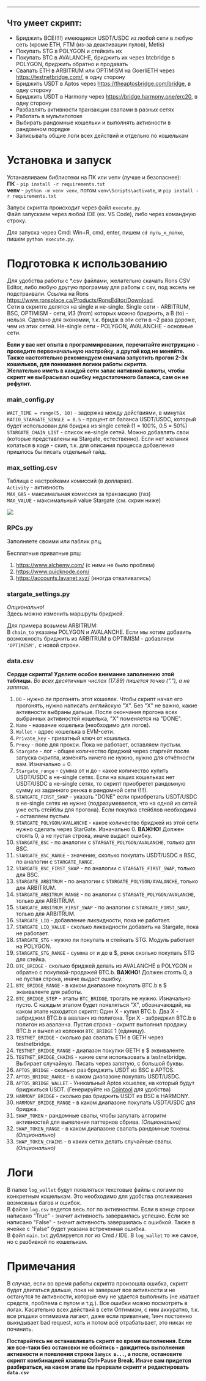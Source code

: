 -----------------------------------------------
## Что умеет скрипт:
- Бриджить ВСЕ(!!!) имеющиеся USDT/USDC из любой сети в любую сеть (кроме ETH, FTM (из-за деактивации пулов), Metis)
- Покупать STG в POLYGON и стейкать их
- Покупать BTC в AVALANCHE, бриджить их через btcbridge в POLYGON, бриджить обратно и продавать
- Свапать ETH в ARBITRUM или OPTIMISM на GoerliETH через https://testnetbridge.com/, в одну сторону
- Бриджить USDT в Aptos через https://theaptosbridge.com/bridge, в одну сторону
- Бриджить USDT в Harmony через https://bridge.harmony.one/erc20, в одну сторону
- Разбавлять активности транзакции свапами в разных сетях
- Работать в мультипотоке
- Выбирать рандомные кошельки и выполнять активности в рандомном порядке
- Записывать общие логи всех действий и отдельно по кошелькам

# Установка и запуск
Устанавливаем библиотеки на ПК или venv (лучше и безопаснее):  
**ПК** - `pip install -r requirements.txt`  
**venv** - `python -m venv venv`, потом `venv\Scripts\activate`, и `pip install -r requirements.txt`  

Запуск скрипта происходит через файл `execute.py`.  
Файл запускаем через любой IDE (ex. VS Code), либо через командную строку.  

Для запуска через Cmd: Win+R, cmd, enter, пишем `cd путь_к_папке`, пишем `python execute.py`.
# Подготовка к использованию
Для удобства работы с *.csv файлами, желательно скачать Rons CSV Editor, либо любую другую программу для работы с csv, под эксель не подстраивали. Ссылка на Rons https://www.ronsplace.ca/Products/RonsEditor/Download.  
Сети в скрипте делятся на single и не-single. Single сети - ARBITRUM, BSC, OPTIMISM - сети, ИЗ (from) которых можно бриджить, а В (to) - нельзя. Сделано для экономии, т.к. бридж в эти сети в ~2 раза дороже, чем из этих сетей.
Не-single сети - POLYGON, AVALANCHE - основные сети.

**Если у вас нет опыта в программировании, перечитайте инструкцию - проведите первоначальную настройку, а другой код не меняйте.**  
**Также настоятельно рекомендуем сначала запустить прогон 2-3х кошельков, для понимания логики работы скрипта.**  
**Желательно иметь в каждой сети запас нативной валюты, чтобы скрипт не выбрасывал ошибку недостаточного баланса, сам он не рефулит.**

### main_config.py
`WAIT_TIME = range(5, 10)` - задержка между действиями, в минутах  
`RATIO_STARGATE_SINGLE = 0.5`  - процент от баланса USDT/USDC, который будет использован для бриджа из single сетей (1 = 100%, 0.5 = 50%)  
`STARGATE_CHAIN_LIST` - список не-single сетей. Можно добавлять свои (которые представлены на Stargate, естественно). Если нет желания копаться в коде - скип, т.к. для описания процесса добавления пришлось бы писать отдельный гайд.

### max_setting.csv
Таблица с настройками комиссий (в долларах).  
`Activity` - активность  
`MAX_GAS` - максимальная комиссия за транзакцию (газ)  
`MAX_VALUE` - максимальный value Stargate (см. скрин ниже)  

![](https://skr.sh/i/260623/WdX1jNvH.jpg?download=1&name=%D0%A1%D0%BA%D1%80%D0%B8%D0%BD%D1%88%D0%BE%D1%82%2026-06-2023%2021:39:30.jpg)

### RPCs.py
Заполняете своими или паблик рпц.  

Бесплатные приватные рпц:
1. https://www.alchemy.com/ (с ними не было проблем)
2. https://www.quicknode.com/
3. https://accounts.lavanet.xyz/ (иногда отваливались)

### stargate_settings.py
*Опционально!*  
Здесь можно изменить маршруты бриджей. 

Для примера возьмем ARBITRUM:  
В `chain_to` указаны POLYGON и AVALANCHE. Если мы хотим добавить возможность бриджить из ARBITRUM в OPTIMISM - добавляем `'OPTIMISM',` с новой строки.

### data.csv
**Сердце скрипта! Уделите особое внимание заполнению этой таблицы.**
*Во всех десятичных числах (17.89) пишется точка ("."), а не запятая.*

1. `DO` - нужно ли прогонять этот кошелек. Чтобы скрипт начал его прогонять, нужно написать английскую "X". Без "X" не важно, какие активности выбраны дальше. После окончания прогона всех выбранных активностей кошелька, "X" поменяется на "DONE".
2. `Name` - название кошелька (необходимо для логов).
3. `Wallet` - адрес кошелька в EVM-сети.
4. `Private_key` - приватный ключ от кошелька.
5. `Proxy` - поле для прокси. Пока не работает, оставляем пустым.
6. `Stargate` - лог - общее количество бриджей через старгейт после запуска скрипта, изменять ничего не нужно, нужно для отчётности вам. Изначально = 0.
7. `Stargate_range` - сумма от и до - какое количество купить USDT/USDC в не-single сетях. Если на ваших кошельках нет USDT/USDC в не-single сетях, то скрипт приобретет рандомную сумму из заданного ренжа в рандомной сети (!!!).
8. `STARGATE_FIRST_SWAP` - указать "DONE" если приобретать USDT/USDC в не-single сетях не нужно (подразумевается, что на одной из сетей уже есть стейблы для прогона). Если покупка стейблов необходима - оставляем пустым.
9. `STARGATE_POLYGON/AVALANCHE` - какое количество бриджей из этой сети нужно сделать через StarGate. Изначально 0. **ВАЖНО!** Должен стоять 0, а не пустая строка, иначе выдаст ошибку.
11. `STARGATE_BSC` - по аналогии с `STARGATE_POLYGON/AVALANCHE`, только для BSC.
9. `STARGATE_BSC_RANGE` - значение, сколько покупать USDT/USDC в BSC, по аналогии с `STARGATE_RANGE`.
10. `STARGATE_BSC_FIRST_SWAP` - по аналогии с `STARGATE_FIRST_SWAP`, только для BSC.
11. `STARGATE_ARBITRUM` - по аналогии с `STARGATE_POLYGON/AVALANCHE`, только для ARBITRUM.
11. `STARGATE_ARBITRUM_RANGE` - по аналогии с `STARGATE_POLYGON/AVALANCHE`, только для ARBITRUM.
12. `STARGATE_ARBITRUM_FIRST_SWAP` - по аналогии с `STARGATE_FIRST_SWAP`, только для ARBITRUM.
13. `STARGATE_LIQ` - добавление ликвидности, пока не работает.
14. `STARGATE_LIQ_VALUE` - сколько ликвидности добавить на Stargate, пока не работает.
15. `STARGATE_STG` - нужно ли покупать и стейкать STG. Модуль работает на POLYGON.
16. `STARGATE_STG_RANGE` - сумма от и до в $, ренж сколько покупать STG для стейка.
17. `BTC_BRIDGE` - сколько бриджей делать из AVALANCHE в POLYGON и обратно с покупкой-продажей BTC.b. **ВАЖНО!** Должен стоять 0, а не пустая строка, иначе выдаст ошибку.
18. `BTC_BRIDGE_RANGE` - в каком диапазоне покупать BTC.b в $ эквиваленте для работы.
19. `BTC_BRIDGE_STEP` - этапы `BTC_BRIDGE`, трогать не нужно. Изначально пусто. С каждым этапом будет появляться "X", обозначающий, на каком этапе находится скрипт:
Один X - купил BTC.b. Два X  - забриджил BTC.b в аваланч из полигона. Три X  - забриджил BTC.b в полигон из аваланча. Пустая строка - скрипт выполнил продажу BTC.b и вычел из колонки `BTC_BRIDGE` 1 (единицу).
20. `TESTNET_BRIDGE` - сколько раз свапать ETH в GETH через testnetbridge.
21. `TESTNET_BRIDGE_RANGE` - диапазон покупки GETH в $ эквиваленте.
21. `TESTNET_BRIDGE_CHAINS` - какие сети использовать в testnetbridge. Выбирает случайную. Писать через запятую, с большой буквы.
22. `APTOS_BRIDGE` - сколько раз бриджить USDT из BSC в APTOS.
23. `APTOS_BRIDGE_RANGE` -  в каком диапазоне покупать USDT/USDC.
24. `APTOS_BRIDGE_WALLET` - Уникальный Aptos кошелек, на который будут бриджиться USDT. (Генерируйте на [Cointool](https://cointool.app/createWallet/aptos "Cointool") для удобства)
25. `HARMONY_BRIDGE` - сколько раз бриджить USDT из BSC в HARMONY.
26. `HARMONY_BRIDGE_RANGE` - в каком диапазоне покупать USDT/USDC для бриджа.
27. `SWAP_TOKEN` - рандомные свапы, чтобы запутать алгоритм активностей для выявления паттернов сбрива. *(Опционально)*
28. `SWAP_TOKEN_RANGE` - в каком диапазоне свапать рандомные токены. *(Опционально)*
29. `SWAP_TOKEN_CHAINS` - в каких сетях делать случайные свапы. *(Опционально)*

# Логи
В папке `log_wallet` будут появляться текстовые файлы с логами по конкретным кошелькам. Это необходимо для удобства отслеживания возможных багов и ошибок.  
В файле `log.csv` ведется весь лог по активностям. Если в конце строки написано "True" - значит активность завершилась успешно. Если же написано "False" - значит активность завершилась с ошибкой. Также в ячейке с "False" будет указана встреченная ошибка.  
В файл `main.txt` дублируется лог из Cmd / IDE. В `log_wallet` то же самое, но с разбивкой по кошелькам.

# Примечания
В случае, если во время работы скрипта произошла ошибка, скрипт будет двигаться дальше, пока не завершит все активности и не останутся те активности, которые ему не удается выполнить (не хватает средств, проблема с пулом и т.д.). Все ошибки можно посмотреть в логах. 
Касательно всех действий в сети Оптимизм, с ним аккуратно, т.к. все рпцшки оптимизма лагают, даже если приватные, 1инч постоянно выкидывает bad request, хоть и потом всё отрабатывает, это никак не починить.

**Постарайтесь не останавливать скрипт во время выполнения. Если же все-таки без остановки не обойтись - дождитесь выполнения активности и появления строки `Запуск в...`, а после, остановите скрипт комбинацией клавиш Ctrl+Pause Break. Иначе вам придется разбираться, на каком этапе вы прервали скрипт и редактировать `data.csv`**
